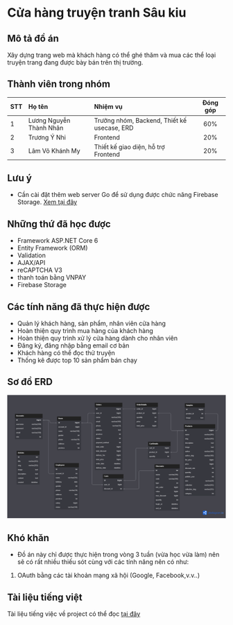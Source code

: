 # Cửa hàng truyện tranh Sâu kiu
## Mô tả đồ án
Xây dựng trang web mà khách hàng có thể ghé thăm và mua các thể loại truyện trang đang được bày bán trên thị trường.
## Thành viên trong nhóm
| **STT** |        **Họ tên**       |                 **Nhiệm vụ**                | **Đóng góp** |
|:-------|:-----------------------|:-------------------------------------------|:------------:|
| 1       | Lương Nguyễn Thành Nhân | Trưởng nhóm, Backend, Thiết kế usecase, ERD | 60%          |
| 2       | Trương Ý Nhi            | Frontend                                    | 20%          |
| 3       | Lâm Võ Khánh My         | Thiết kế giao diện, hỗ trợ Frontend         | 20%          |

## Lưu ý 
- Cần cài đặt thêm web server Go để sử dụng được chức năng Firebase Storage. [Xem tại đây](https://github.com/LNThanhNhan/FirebaseGo)

## Những thứ đã học được
- Framework ASP.NET Core 6
- Entity Framework (ORM)
- Validation
- AJAX/API
- reCAPTCHA V3
- thanh toán bằng VNPAY
- Firebase Storage
## Các tính năng đã thực hiện được
- Quản lý khách hàng, sản phẩm, nhân viên cửa hàng
- Hoàn thiện quy trình mua hàng của khách hàng
- Hoàn thiện quy trình xử lý cửa hàng dành cho nhân viên
- Đăng ký, đăng nhập bằng email cơ bản
- Khách hàng có thể đọc thử truyện
- Thống kê được top 10 sản phẩm bán chạy
## Sơ đồ ERD
<img src="ERD.png" alt="Alt text" title="Optional title">


## Khó khăn 
- Đồ án này chỉ được thực hiện trong vòng 3 tuần (vừa học vừa làm) nên sẽ có rất nhiều thiếu sót cùng với các tính năng nên có như: 
1. OAuth bằng các tài khoản mạng xã hội (Google, Facebook,v.v..)


## Tài liệu tiếng việt 
Tài liệu tiếng việc về project có thể đọc [tại đây](https://drive.google.com/file/d/1T9nKVgqFZZhSVR2ikRvQC2Zp5g1x08tn/view?usp=sharing)